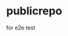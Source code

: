 # publicrepo
for e2e test
























































































































































































































































































































































































































































































































































































































































































































































































































































































































































































































































































































































































































































































































































































































































































































































































































































































































































































































































































































































































































































































































































































































































































































































































































































































































































































































































































































































































































































































































































































































































































































